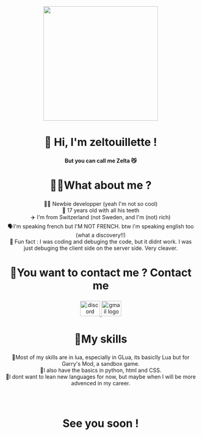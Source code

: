 <div align="center">
  <img height="300" src="https://media.tenor.com/cGrA0GmmP2UAAAAe/dazai-bungo-stray-dogs.png"  />
</div>

###

<h1 align="center">👋 Hi, I'm zeltouillette !</h1>

###

<h4 align="center">But you can call me Zelta 😼</h4>

###

<h1 align="center">🧍‍♂️What about me ?</h1>

###

<p align="center">👨‍💻 Newbie developper (yeah I'm not so cool)<br>🎂 17 years old with all his teeth<br>✈️ I'm from Switzerland (not Sweden, and I'm (not) rich)<br>🗣I'm speaking french but I'M NOT FRENCH. btw i'm speaking english too (what a discovery!!)<br>🤖 Fun fact : I was coding and debuging the code, but it didnt work. I was just debuging the client side on the server side. Very cleaver.</p>

###

<h1 align="center">📩You want to contact me ? Contact me</h1>

###

<div align="center">
  <a href="https://discord.com/users/914598756492652585" target="_blank">
    <img src="https://raw.githubusercontent.com/maurodesouza/profile-readme-generator/master/src/assets/icons/social/discord/default.svg" width="52" height="40" alt="discord logo"  />
  </a>
  <a href="zeltouillette.dev@gmail.com" target="_blank">
    <img src="https://raw.githubusercontent.com/maurodesouza/profile-readme-generator/master/src/assets/icons/social/gmail/default.svg" width="52" height="40" alt="gmail logo"  />
  </a>
</div>

###

<h1 align="center">📄My skills</h1>

###

<p align="center">📌Most of my skills are in lua, especially in GLua, its basiclly Lua but for Garry's Mod, a sandbox game.<br>📝I also have the basics in python, html and CSS.<br>💭I dont want to lean new languages for now, but maybe when I will be more advenced in my career.</p>

###

<br clear="both">

<h1 align="center">See you soon !</h1>

###
